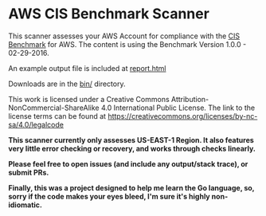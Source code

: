 # AWS CIS Benchmark Scanner

This scanner assesses your AWS Account for compliance with the [CIS Benchmark](https://d0.awsstatic.com/whitepapers/compliance/AWS_CIS_Foundations_Benchmark.pdf) for AWS.  The content is using the Benchmark Version 1.0.0 - 02-29-2016.

An example output file is included at [report.html](report.html)

Downloads are in the [bin/](bin/) directory.

This work is licensed under a Creative Commons Attribution-NonCommercial-ShareAlike 4.0 International Public License. The link to the license terms can be found at https://creativecommons.org/licenses/by-nc-sa/4.0/legalcode

**This scanner currently only assesses US-EAST-1 Region.  It also features very little error checking or recovery, and works through checks linearly.**

**Please feel free to open issues (and include any output/stack trace), or submit PRs.**

**Finally, this was a project designed to help me learn the Go language, so, sorry if the code makes your eyes bleed, I'm sure it's highly non-idiomatic.**
